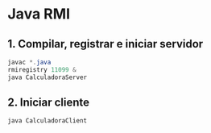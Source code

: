 # Java RMI

## 1. Compilar, registrar e iniciar servidor

```java
javac *.java
rmiregistry 11099 &
java CalculadoraServer
```

## 2. Iniciar cliente

```java
java CalculadoraClient
```
